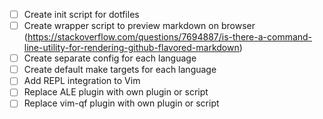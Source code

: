 - [ ] Create init script for dotfiles
- [ ] Create wrapper script to preview markdown on browser
  (https://stackoverflow.com/questions/7694887/is-there-a-command-line-utility-for-rendering-github-flavored-markdown)
- [ ] Create separate config for each language
- [ ] Create default make targets for each language
- [ ] Add REPL integration to Vim
- [ ] Replace ALE plugin with own plugin or script
- [ ] Replace vim-qf plugin with own plugin or script
